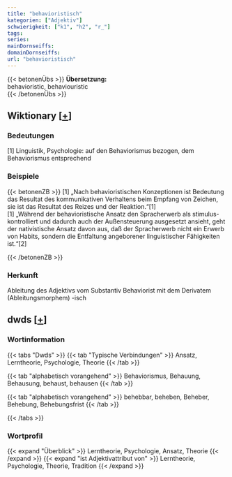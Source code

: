 ```yaml
---
title: "behavioristisch"
kategorien: ["Adjektiv"]
schwierigkeit: ["k1", "h2", "r_"]
tags:
series:
mainDornseiffs:
domainDornseiffs:
url: "behavioristisch"
---
```


{{< betonenÜbs >}}
**Übersetzung:**  
behavioristic, behaviouristic  
{{< /betonenÜbs >}}

## Wiktionary [[+](https://de.wiktionary.org/wiki/behavioristisch)]

### Bedeutungen
[1] Linguistik, Psychologie: auf den Behaviorismus bezogen, dem Behaviorismus entsprechend  

### Beispiele
{{< betonenZB >}}
[1] „Nach behavioristischen Konzeptionen ist Bedeutung das Resultat des kommunikativen Verhaltens beim Empfang von Zeichen, sie ist das Resultat des Reizes und der Reaktion.“[1]  
[1] „Während der behavioristische Ansatz den Spracherwerb als stimulus-kontrolliert und dadurch auch der Außensteuerung ausgesetzt ansieht, geht der nativistische Ansatz davon aus, daß der Spracherwerb nicht ein Erwerb von Habits, sondern die Entfaltung angeborener linguistischer Fähigkeiten ist.“[2]  

{{< /betonenZB >}}
### Herkunft
Ableitung des Adjektivs vom Substantiv Behaviorist mit dem Derivatem (Ableitungsmorphem) -isch  



## dwds [[+](https://www.dwds.de/wb/behavioristisch)]

### Wortinformation
{{< tabs "Dwds" >}}
{{< tab "Typische Verbindungen" >}}
Ansatz, Lerntheorie, Psychologie, Theorie
{{< /tab >}}

{{< tab "alphabetisch vorangehend" >}}
Behaviorismus, Behauung, Behausung, behaust, behausen
{{< /tab >}}

{{< tab "alphabetisch vorangehend" >}}
behebbar, beheben, Beheber, Behebung, Behebungsfrist
{{< /tab >}}

{{< /tabs >}}

### Wortprofil
{{< expand "Überblick" >}} Lerntheorie, Psychologie, Ansatz, Theorie {{< /expand >}}
{{< expand "ist Adjektivattribut von" >}} Lerntheorie, Psychologie, Theorie, Tradition {{< /expand >}}

